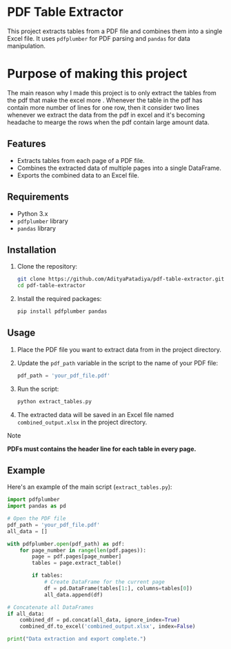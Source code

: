 # PDF Table Extractor

This project extracts tables from a PDF file and combines them into a single Excel file. It uses `pdfplumber` for PDF parsing and `pandas` for data manipulation.

# Purpose of making this project
The main reason why I made this project is to only extract the tables from the pdf that make the excel more .
Whenever the table in the pdf has contain more number of lines for one row, then it consider two lines whenever we extract the data from the pdf in excel and it's becoming headache to mearge the rows when the pdf contain large amount data.

## Features

- Extracts tables from each page of a PDF file.
- Combines the extracted data of multiple pages into a single DataFrame.
- Exports the combined data to an Excel file.

## Requirements

- Python 3.x
- `pdfplumber` library
- `pandas` library

## Installation

1. Clone the repository:
    ```bash
    git clone https://github.com/AdityaPatadiya/pdf-table-extractor.git
    cd pdf-table-extractor
    ```

2. Install the required packages:
    ```bash
    pip install pdfplumber pandas
    ```

## Usage

1. Place the PDF file you want to extract data from in the project directory.

2. Update the `pdf_path` variable in the script to the name of your PDF file:
    ```python
    pdf_path = 'your_pdf_file.pdf'
    ```

3. Run the script:
    ```bash
    python extract_tables.py
    ```

4. The extracted data will be saved in an Excel file named `combined_output.xlsx` in the project directory.

> [!NOTE]
> **PDFs must contains the header line for each table in every page.**

## Example

Here's an example of the main script (`extract_tables.py`):

```python
import pdfplumber
import pandas as pd

# Open the PDF file
pdf_path = 'your_pdf_file.pdf'
all_data = []

with pdfplumber.open(pdf_path) as pdf:
    for page_number in range(len(pdf.pages)):
        page = pdf.pages[page_number]
        tables = page.extract_table()

        if tables:
            # Create DataFrame for the current page
            df = pd.DataFrame(tables[1:], columns=tables[0])
            all_data.append(df)

# Concatenate all DataFrames
if all_data:
    combined_df = pd.concat(all_data, ignore_index=True)
    combined_df.to_excel('combined_output.xlsx', index=False)

print("Data extraction and export complete.")

